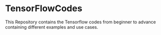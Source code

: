 # TensorFlowCodes
This Repository contains the Tensorflow codes from beginner to advance containing different examples and use cases.
